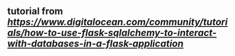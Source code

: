 ## tutorial from *https://www.digitalocean.com/community/tutorials/how-to-use-flask-sqlalchemy-to-interact-with-databases-in-a-flask-application*
